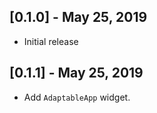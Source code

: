 ## [0.1.0] - May 25, 2019

* Initial release

## [0.1.1] - May 25, 2019

* Add `AdaptableApp` widget.
